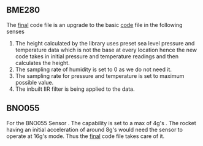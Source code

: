 ## BME280
The [final](https://github.com/ShriramUmashankar/ProjectAbhyuday/blob/main/Sensors/BME280/Altitude.ino) code file is an upgrade to the basic [code](https://github.com/ShriramUmashankar/ProjectAbhyuday/blob/main/Sensors/BME280/basic.ino) file in the following senses
1. The height calculated by the library uses preset sea level pressure and temperature data which is not the base at every location hence the new code takes in initial pressure and temperature readings and then calculates the height.
2. The sampling rate of humidity is set to 0 as we do not need it.
3. The sampling rate for pressure and temperature is set to maximum possible value.
4. The inbuilt IIR filter is being applied to the data.

## BNO055
For the BNO055 Sensor . The capability is set to a max of 4g's . The rocket having an initial acceleration of around 8g's would need the sensor to operate at 16g's mode. Thus the [final](https://github.com/ShriramUmashankar/ProjectAbhyuday/blob/main/Sensors/BNO055/HighG.ino) code file takes care of it.


